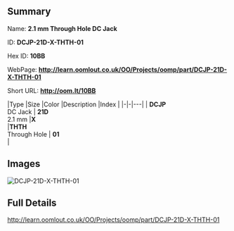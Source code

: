 

## Summary
 
Name: __2.1 mm Through Hole DC Jack__

ID: __DCJP-21D-X-THTH-01__

Hex ID: __10BB__

WebPage: __http://learn.oomlout.co.uk/OO/Projects/oomp/part/DCJP-21D-X-THTH-01__

Short URL: __http://oom.lt/10BB__


|Type   |Size   |Color   |Description   |Index   |
|-|-|---|
| __DCJP__ <br>DC Jack  | __21D__<br>2.1 mm   |__X__<br>    |__THTH__<br>Through Hole    | __01__<br>  |


## Images
![DCJP-21D-X-THTH-01](http://oomlout.com/oomp-gen/parts/DCJP-21D-X-THTH-01/DCJP-21D-X-THTH-01_420.jpg)

## Full Details

 http://learn.oomlout.co.uk/OO/Projects/oomp/part/DCJP-21D-X-THTH-01

